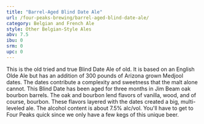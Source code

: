 ```yaml
---
title: "Barrel-Aged Blind Date Ale"
url: /four-peaks-brewing/barrel-aged-blind-date-ale/
category: Belgian and French Ale
style: Other Belgian-Style Ales
abv: 7.5
ibu: 0
srm: 0
upc: 0
---
```

This is the old tried and true Blind Date Ale of old. It is based on an English Olde Ale but has an addition of 300 pounds of Arizona grown Medjool dates. The dates contribute a complexity and sweetness that the malt alone cannot. This Blind Date has been aged for three months in Jim Beam oak bourbon barrels. The oak and bourbon lend flavors of vanilla, wood, and of course, bourbon. These flavors layered with the dates created a big, multi-leveled ale. The alcohol content is about 7.5% alc/vol. You'll have to get to Four Peaks quick since we only have a few kegs of this unique beer.
